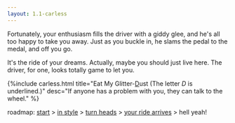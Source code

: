 ```yaml
---
layout: 1.1-carless
---
```

Fortunately, your enthusiasm fills the driver with a giddy glee, and he's all too happy to take you away. Just as you buckle in, he slams the pedal to the medal, and off you go.

It's the ride of your dreams. Actually, maybe you should just live here. The driver, for one, looks totally game to let you.

{%include carless.html
	title="Eat My Glitter-<u>D</u>ust<span class='x'> (The letter <i>D</i> is underlined.)</span>"
	desc="If anyone has a problem with you, they can talk to the wheel."
%}

<nav class="wrap" id="end">
	<p>roadmap: <a href="{%include url.html%}/carless/go">start</a> > <a href="{%include url.html%}/carless/1a">in style</a> > <a href="{%include url.html%}/carless/1a1">turn heads</a> > <a href="{%include url.html%}/carless/1a1a-go">your ride arrives</a> > hell yeah!</p>
</nav>